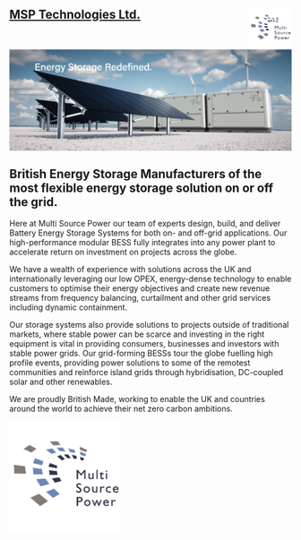 ## <img align="right" src="https://github.com/MSP-Technologies-Ltd/.github/blob/main/profile/MSP logo JPG square.jpg" width = "75px" height = "75px" alt="MSP Battery Storage Systems logo - grey and blue squares half surrounding the words Multi Source Power."> [MSP Technologies Ltd.](https://www.multisourcepower.com/)

<img align="center" src="https://github.com/MSP-Technologies-Ltd/.github/blob/main/profile/MSP%20Technologies.jpg" alt="MSP Battery Storage Systems on white gravel with solar panels and wind turbines around them.">

## British Energy Storage Manufacturers of the most flexible energy storage solution on or off the grid.

Here at Multi Source Power our team of experts design, build, and deliver Battery Energy Storage Systems for both on- and off-grid applications. Our high-performance modular BESS fully integrates into any power plant to accelerate return on investment on projects across the globe. 

We have a wealth of experience with solutions across the UK and internationally leveraging our low OPEX, energy-dense technology to enable customers to optimise their energy objectives and create new revenue streams from frequency balancing, curtailment and other grid services including dynamic containment. 

Our storage systems also provide solutions to projects outside of traditional markets, where stable power can be scarce and investing in the right equipment is vital in providing consumers, businesses and investors with stable power grids. Our grid-forming BESSs tour the globe fuelling high profile events, providing power solutions to some of the remotest communities and reinforce island grids through hybridisation, DC-coupled solar and other renewables.

We are proudly British Made, working to enable the UK and countries around the world to achieve their net zero carbon ambitions. 


<img align="left" src="https://github.com/MSP-Technologies-Ltd/.github/blob/main/profile/MSP logo JPG square.jpg" width = "200px" height = "200px" alt="MSP Battery Storage Systems logo - grey and blue squeare half surrounding the words Multi Source Power.">[](https://www.multisourcepower.com/)
